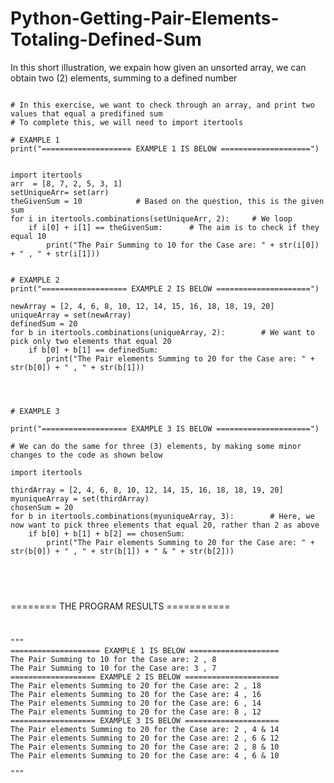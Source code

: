 # Python-Getting-Pair-Elements-Totaling-Defined-Sum
In this short illustration, we expain how given an unsorted array, we can obtain two (2) elements, summing to a defined number

<pre>
<code>
# In this exercise, we want to check through an array, and print two values that equal a predifined sum
# To complete this, we will need to import itertools

# EXAMPLE 1
print("==================== EXAMPLE 1 IS BELOW ====================")


import itertools
arr  = [8, 7, 2, 5, 3, 1]
setUniqueArr= set(arr)
theGivenSum = 10            # Based on the question, this is the given sum
for i in itertools.combinations(setUniqueArr, 2):     # We loop
    if i[0] + i[1] == theGivenSum:      # The aim is to check if they equal 10
        print("The Pair Summing to 10 for the Case are: " + str(i[0]) + " , " + str(i[1]))


# EXAMPLE 2
print("=================== EXAMPLE 2 IS BELOW =====================")

newArray = [2, 4, 6, 8, 10, 12, 14, 15, 16, 18, 18, 19, 20]
uniqueArray = set(newArray)
definedSum = 20
for b in itertools.combinations(uniqueArray, 2):        # We want to pick only two elements that equal 20
    if b[0] + b[1] == definedSum:
        print("The Pair elements Summing to 20 for the Case are: " + str(b[0]) + " , " + str(b[1]))




# EXAMPLE 3

print("=================== EXAMPLE 3 IS BELOW =====================")

# We can do the same for three (3) elements, by making some minor changes to the code as shown below

import itertools

thirdArray = [2, 4, 6, 8, 10, 12, 14, 15, 16, 18, 18, 19, 20]
myuniqueArray = set(thirdArray)
chosenSum = 20
for b in itertools.combinations(myuniqueArray, 3):        # Here, we now want to pick three elements that equal 20, rather than 2 as above
    if b[0] + b[1] + b[2] == chosenSum:
        print("The Pair elements Summing to 20 for the Case are: " + str(b[0]) + " , " + str(b[1]) + " & " + str(b[2]))
        
        

</code>
</pre>
======== THE PROGRAM RESULTS ===========
<pre>
<code>

"""
==================== EXAMPLE 1 IS BELOW ====================
The Pair Summing to 10 for the Case are: 2 , 8
The Pair Summing to 10 for the Case are: 3 , 7
=================== EXAMPLE 2 IS BELOW =====================
The Pair elements Summing to 20 for the Case are: 2 , 18
The Pair elements Summing to 20 for the Case are: 4 , 16
The Pair elements Summing to 20 for the Case are: 6 , 14
The Pair elements Summing to 20 for the Case are: 8 , 12
=================== EXAMPLE 3 IS BELOW =====================
The Pair elements Summing to 20 for the Case are: 2 , 4 & 14
The Pair elements Summing to 20 for the Case are: 2 , 6 & 12
The Pair elements Summing to 20 for the Case are: 2 , 8 & 10
The Pair elements Summing to 20 for the Case are: 4 , 6 & 10

"""
</code>
</pre>
